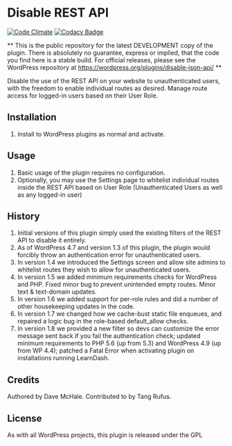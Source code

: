 # Disable REST API

[![Code Climate](https://codeclimate.com/github/dmchale/disable-json-api/badges/gpa.svg)](https://codeclimate.com/github/dmchale/disable-json-api) [![Codacy Badge](https://app.codacy.com/project/badge/Grade/9d636a2e10534acc98531cde0625a7e7)](https://www.codacy.com/gh/dmchale/disable-json-api/dashboard?utm_source=github.com&amp;utm_medium=referral&amp;utm_content=dmchale/disable-json-api&amp;utm_campaign=Badge_Grade)

** This is the public repository for the latest DEVELOPMENT copy of the plugin. There is absolutely no guarantee, 
express or implied, that the code you find here is a stable build. For official releases, please see the 
WordPress repository at https://wordpress.org/plugins/disable-json-api/ **
  
Disable the use of the REST API on your website to unauthenticated users, with the freedom to enable individual
routes as desired. Manage route access for logged-in users based on their User Role.

## Installation
 1. Install to WordPress plugins as normal and activate.
## Usage
 1. Basic usage of the plugin requires no configuration.
 2. Optionally, you may use the Settings page to whitelist individual routes inside the REST API based on User Role (Unauthenticated Users as well as any logged-in user)
## History
 1. Initial versions of this plugin simply used the existing filters of the REST API to disable it entirely.
 2. As of WordPress 4.7 and version 1.3 of this plugin, the plugin would forcibly throw an authentication error for unauthenticated users.
 3. In version 1.4 we introduced the Settings screen and allow site admins to whitelist routes  they wish to allow for unauthenticated users.
 4. In version 1.5 we added minimum requirements checks for WordPress and PHP. Fixed minor bug to prevent unintended empty routes. Minor text & text-domain updates.
 5. In version 1.6 we added support for per-role rules and did a number of other housekeeping updates in the code.
 6. In version 1.7 we changed how we cache-bust static file enqueues, and repaired a logic bug in the role-based default_allow checks.
 7. In version 1.8 we provided a new filter so devs can customize the error message sent back if you fail the authentication check; updated minimum requirements to PHP 5.6 (up from 5.3) and WordPress 4.9 (up from WP 4.4); patched a Fatal Error when activating plugin on installations running LearnDash.
## Credits
Authored by Dave McHale. Contributed to by Tang Rufus.
## License
As with all WordPress projects, this plugin is released under the GPL 
